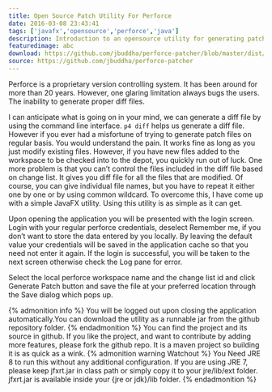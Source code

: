 ```yaml
---
title: Open Source Patch Utility For Perforce
date: 2016-03-08 23:43:41
tags: ['javafx','opensource','perforce','java']
description: Introduction to an opensource utility for generating patch files for pending changelists in perforce version controlling system
featuredimage: abc
download: https://github.com/jbuddha/perforce-patcher/blob/master/dist/perforce-patcher.jar?raw=true
source: https://github.com/jbuddha/perforce-patcher
---
```


Perforce is a proprietary version controlling system. It has been around for more than 20 years. However, one glaring limitation always bugs the users. The inability to generate proper diff files.

I can anticipate what is going on in your mind, we can generate a diff file by using the command line interface. `p4 diff` helps us generate a diff file. However if you ever had a misfortune of trying to generate patch files on regular basis. You would understand the pain. It works fine as long as you just modify existing files. However, if you have new files added to the workspace to be checked into to the depot, you quickly run out of luck. One more problem is that you can’t control the files included in the diff file based on change list. It gives you diff file for all the files that are modified. Of course, you can give individual file names, but you have to repeat it either one by one or by using common wildcard.
To overcome this, I have come up with a simple JavaFX utility.  Using this utility is as simple as it can get.

Upon opening the application you will be presented with the login screen. Login with your regular perforce credentials, deselect Remember me, if you don’t want to store the data entered by you locally. By leaving the default value your credentials will be saved in the application cache so that you need not enter it again. If the login is successful, you will be taken to the next screen otherwise check the Log pane for error.
<!-- more -->
Select the local perforce workspace name and the change list id and click Generate Patch button and save the file at your preferred location through the Save dialog which pops up.

{% admonition info %}
You will be logged out upon closing the application automatically.You can download the utility as a runnable jar from the github repository folder.
{% endadmonition %}
You can find the project and its source in github. If you like the project, and want to contribute by adding more features, please fork the github repo. It is a maven project so building it is as quick as a wink.
{% admonition warning Watchout %}
You Need JRE 8 to run this without any additional configuration. If you are using JRE 7, please keep jfxrt.jar in class path or simply copy it to your jre/lib/ext folder. jfxrt.jar is available inside your {jre or jdk}/lib folder.
{% endadmonition %}
